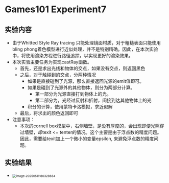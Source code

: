# Games101 Experiment7

## 实验内容

- 由于Whitted Style Ray tracing 只能处理镜面材质，对于粗糙表面只能使用bling phong着色模型进行近似处理，并不是特别精确。因此，在本次实验中，将使用渲染方程进行路径追踪，以实现更好的渲染效果。
- 本次实验主要任务为实现castRay函数。
  - 首先，还是求出光线和物体的交点，如果没有交点，则返回黑色
  - 之后，对于触碰到的交点，分两种情况
    - 如果是直接碰到了光源，那么直接返回光源的emit值即可。
    - 如果是碰到了光源外的其他物体，则分为两部分计算。
      - 第一部分为光源直接打到物体上的光。
      - 第二部分为，光经过反射和折射，间接到达其他物体上的光
    - 积分的计算，使用蒙特卡洛模拟，求近似解
  - 最后，将求出的颜色返回即可
- 注意事项：
  - 本次的cornell box模型中，右侧墙壁，是没有厚度的，会出现即便光照穿过墙壁，却texit <= tenter的情况。这个主要是由于浮点数的精度问题。因此，需要给texit加上一个微小的变量epsilon, 来避免浮点数的精度问题。



## 实验结果

- <img src="C:\Users\i love china\AppData\Roaming\Typora\typora-user-images\image-20250511180328684.png" alt="image-20250511180328684" style="zoom:67%;" />